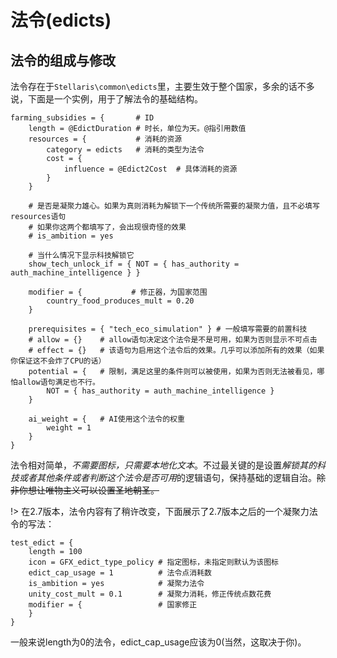 # 法令(edicts)

## 法令的组成与修改

法令存在于`Stellaris\common\edicts`里，主要生效于整个国家，多余的话不多说，下面是一个实例，用于了解法令的基础结构。

```pdx
farming_subsidies = {       # ID
    length = @EdictDuration # 时长，单位为天。@指引用数值
    resources = {           # 消耗的资源
        category = edicts   # 消耗的类型为法令
        cost = {
            influence = @Edict2Cost  # 具体消耗的资源
        }
    }

    # 是否是凝聚力雄心。如果为真则消耗为解锁下一个传统所需要的凝聚力值，且不必填写resources语句
    # 如果你这两个都填写了，会出现很奇怪的效果
    # is_ambition = yes

    # 当什么情况下显示科技解锁它
    show_tech_unlock_if = { NOT = { has_authority = auth_machine_intelligence } }

    modifier = {           # 修正器，为国家范围
        country_food_produces_mult = 0.20
    }

    prerequisites = { "tech_eco_simulation" } # 一般填写需要的前置科技
    # allow = {}    # allow语句决定这个法令是不是可用，如果为否则显示不可点击
    # effect = {}   # 该语句为启用这个法令后的效果。几乎可以添加所有的效果（如果你保证这不会炸了CPU的话）
    potential = {   # 限制，满足这里的条件则可以被使用，如果为否则无法被看见，哪怕allow语句满足也不行。
        NOT = { has_authority = auth_machine_intelligence }
    }

    ai_weight = {   # AI使用这个法令的权重
        weight = 1
    }
}
```

法令相对简单，*不需要图标，只需要本地化文本*。不过最关键的是设置*解锁其的科技或者其他条件或者判断这个法令是否可用*的逻辑语句，保持基础的逻辑自治。<s>除非你想让唯物主义可以设置圣地朝圣。</s>

!> 在2.7版本，法令内容有了稍许改变，下面展示了2.7版本之后的一个凝聚力法令的写法：

```pdx
test_edict = {
    length = 100
    icon = GFX_edict_type_policy # 指定图标，未指定则默认为该图标
    edict_cap_usage = 1          # 法令点消耗数
    is_ambition = yes            # 凝聚力法令
    unity_cost_mult = 0.1        # 凝聚力消耗，修正传统点数花费
    modifier = {                 # 国家修正
    }
}
```

一般来说length为0的法令，edict_cap_usage应该为0(当然，这取决于你)。
